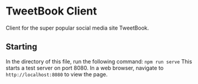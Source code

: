 # TweetBook Client
Client for the super popular social media site TweetBook.

## Starting
In the directory of this file, run the following command:
`npm run serve`
This starts a test server on port 8080. In a web browser, navigate to `http://localhost:8080` to view the page.